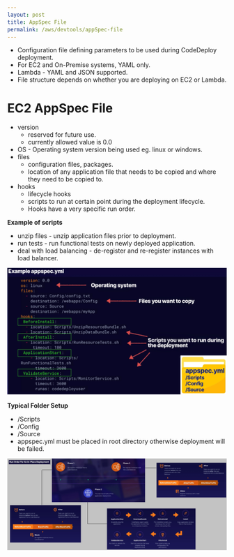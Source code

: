 ```yaml
---
layout: post
title: AppSpec File
permalink: /aws/devtools/appSpec-file
---
```


- Configuration file defining parameters to be used during CodeDeploy deployment.
- For EC2 and On-Premise systems, YAML only.
- Lambda - YAML and JSON supported.
- File structure depends on whether you are deploying on EC2 or Lambda.

# EC2 AppSpec File
- version
  - reserved for future use.
  - currently allowed value is 0.0
- OS - Operating system version being used eg. linux or windows.
- files
  - configuration files, packages.
  - location of any application file that needs to be copied and where they need to be copied to.
- hooks
  - lifecycle hooks
  - scripts to run at certain point during the deployment lifecycle.
  - Hooks have a very specific run order.

**Example of scripts**
- unzip files - unzip application files prior to deployment.
- run tests - run functional tests on newly deployed application.
- deal with load balancing - de-register and re-register instances with load balancer.

![](https://github.com/arpit04tripathi/files-cdn/raw/cdn/aws/dev-theory/appspec-yaml.png)

**Typical Folder Setup**
- /Scripts
- /Config
- /Source
- appspec.yml must be placed in root directory otherwise deployment will be failed.

![](https://github.com/arpit04tripathi/files-cdn/raw/cdn/aws/dev-theory/code-deploy-lifecycle.png)
